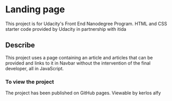 # Landing page

This project is for Udacity's Front End Nanodegree Program. HTML and CSS starter code provided by Udacity in partnership with itida

## Describe

This project uses a page containing an article and articles that can be provided and links to it in Navbar without the intervention of the final developer, all in JavaScript.
### To view the project
 The project has been published on GitHub pages. Viewable by kerlos alfy
